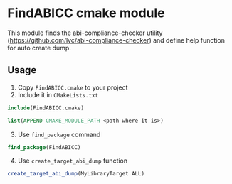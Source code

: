 # FindABICC cmake module

This module finds the abi-compliance-checker utility (https://github.com/lvc/abi-compliance-checker)
and define help function for auto create dump.

## Usage

1. Copy `FindABICC.cmake` to your project
2. Include it in `CMakeLists.txt`

```cmake
include(FindABICC.cmake)
```

```cmake
list(APPEND CMAKE_MODULE_PATH <path where it is>)
```

3. Use `find_package` command

```cmake
find_package(FindABICC)
```

4. Use `create_target_abi_dump` function

```cmake
create_target_abi_dump(MyLibraryTarget ALL)
````
